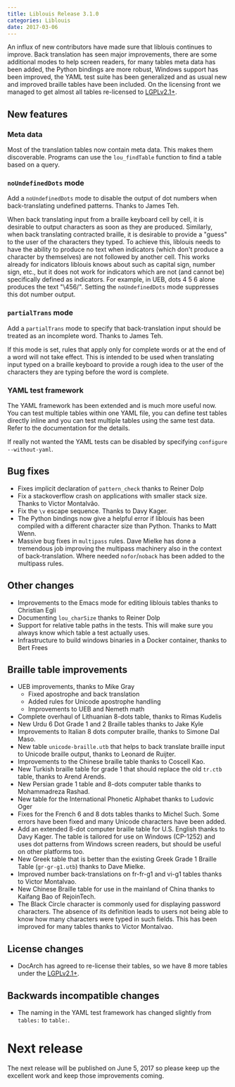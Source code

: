 ```yaml
---
title: Liblouis Release 3.1.0
categories: Liblouis
date: 2017-03-06
---
```


An influx of new contributors have made sure that liblouis continues
to improve. Back translation has seen major improvements, there are
some additional modes to help screen readers, for many tables meta
data has been added, the Python bindings are more robust, Windows
support has been improved, the YAML test suite has been generalized
and as usual new and improved braille tables have been included. On
the licensing front we managed to get almost all tables re-licensed
to
[LGPLv2.1+](https://www.gnu.org/licenses/old-licenses/lgpl-2.1.html).

## New features

### Meta data

Most of the translation tables now contain meta data. This makes them
discoverable. Programs can use the `lou_findTable` function to find a
table based on a query.

### `noUndefinedDots` mode

Add a `noUndefinedDots` mode to disable the output of dot numbers when
back-translating undefined patterns. Thanks to James Teh.

When back translating input from a braille keyboard cell by cell, it
is desirable to output characters as soon as they are produced.
Similarly, when back translating contracted braille, it is desirable
to provide a "guess" to the user of the characters they typed. To
achieve this, liblouis needs to have the ability to produce no text
when indicators (which don't produce a character by themselves) are
not followed by another cell. This works already for indicators
liblouis knows about such as capital sign, number sign, etc., but it
does not work for indicators which are not (and cannot be)
specifically defined as indicators. For example, in UEB, dots 4 5 6
alone produces the text "\\456/". Setting the `noUndefinedDots` mode
suppresses this dot number output.

### `partialTrans` mode

Add a `partialTrans` mode to specify that back-translation input
should be treated as an incomplete word. Thanks to James Teh.

If this mode is set, rules that apply only for complete words or at
the end of a word will not take effect. This is intended to be used
when translating input typed on a braille keyboard to provide a rough
idea to the user of the characters they are typing before the word is
complete.

### YAML test framework

The YAML framework has been extended and is much more useful now. You
can test multiple tables within one YAML file, you can define test
tables directly inline and you can test multiple tables using the same
test data. Refer to the documentation for the details.

If really not wanted the YAML tests can be disabled by specifying
`configure --without-yaml`.

## Bug fixes

-   Fixes implicit declaration of `pattern_check` thanks to Reiner
    Dolp
-   Fix a stackoverflow crash on applications with smaller stack size.
    Thanks to Victor Montalvão.
-   Fix the `\v` escape sequence. Thanks to Davy Kager.
-   The Python bindings now give a helpful error if liblouis has been
    compiled with a different character size than Python. Thanks to
    Matt Wenn.
-   Massive bug fixes in `multipass` rules. Dave Mielke has done a
    tremendous job improving the multipass machinery also in the
    context of back-translation. Where needed `nofor`/`noback` has
    been added to the multipass rules.

## Other changes

-   Improvements to the Emacs mode for editing liblouis tables thanks
    to Christian Egli
-   Documenting `lou_charSize` thanks to Reiner Dolp
-   Support for relative table paths in the tests. This will make sure
    you always know which table a test actually uses.
-   Infrastructure to build windows binaries in a Docker container,
    thanks to Bert Frees

## Braille table improvements

-   UEB improvements, thanks to Mike Gray
    -   Fixed apostrophe and back translation
    -   Added rules for Unicode apostrophe handling
    -   Improvements to UEB and Nemeth math
-   Complete overhaul of Lithuanian 8-dots table, thanks to Rimas
    Kudelis
-   New Urdu 6 Dot Grade 1 and 2 Braille tables thanks to Jake Kyle
-   Improvements to Italian 8 dots computer braille, thanks to Simone
    Dal Maso.
-   New table `unicode-braille.utb` that helps to back translate
    braille input to Unicode braille output, thanks to Leonard de
    Ruijter.
-   Improvements to the Chinese braille table thanks to Coscell Kao.
-   New Turkish braille table for grade 1 that should replace the old
    `tr.ctb` table, thanks to Arend Arends.
-   New Persian grade 1 table and 8-dots computer table thanks to
    Mohammadreza Rashad.
-   New table for the International Phonetic Alphabet thanks to
    Ludovic Oger
-   Fixes for the French 6 and 8 dots tables thanks to Michel Such.
    Some errors have been fixed and many Unicode characters have been
    added.
-   Add an extended 8-dot computer braille table for U.S. English
    thanks to Davy Kager. The table is tailored for use on Windows
    (CP-1252) and uses dot patterns from Windows screen readers, but
    should be useful on other platforms too.
-   New Greek table that is better than the existing Greek Grade 1
    Braille Table (`gr-gr-g1.utb`) thanks to Dave Mielke.
-   Improved number back-translations on fr-fr-g1 and vi-g1 tables
    thanks to Victor Montalvao.
-   New Chinese Braille table for use in the mainland of China thanks
    to Kaifang Bao of RejoinTech.
-   The Black Circle character is commonly used for displaying
    password characters. The absence of its definition leads to users
    not being able to know how many characters were typed in such
    fields. This has been improved for many tables thanks to Victor
    Montalvao.

## License changes

-   DocArch has agreed to re-license their tables, so we have 8 more
    tables under
    the
    [LGPLv2.1+](https://www.gnu.org/licenses/old-licenses/lgpl-2.1.html).

## Backwards incompatible changes

-   The naming in the YAML test framework has changed slightly from
    `tables:` to `table:`.

# Next release

The next release will be published on June 5, 2017 so please keep up
the excellent work and keep those improvements coming.

